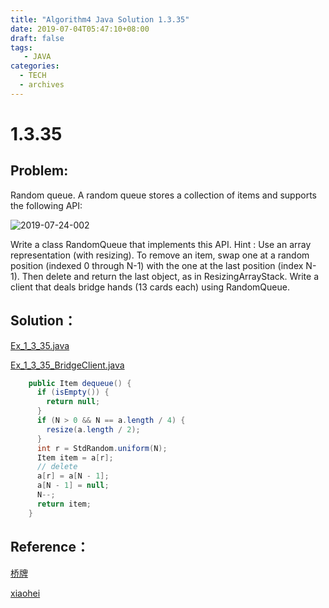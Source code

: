 ```yaml
---
title: "Algorithm4 Java Solution 1.3.35"
date: 2019-07-04T05:47:10+08:00
draft: false
tags:
   - JAVA
categories:
  - TECH
  - archives
---
```



# 1.3.35

## Problem:

Random queue. A random queue stores a collection of items and supports the following API:

![2019-07-24-002](https://gitee.com/gdhu/prvpic/raw/master/2019-07-24-002.jpg)

Write a class RandomQueue that implements this API. Hint : Use an array representation (with resizing). To remove an item, swap one at a random position (indexed 0 through N-1) with the one at the last position (index N-1). Then delete and return the last object, as in ResizingArrayStack. Write a client that deals bridge hands (13 cards each) using RandomQueue<Card>.

## Solution：

[Ex_1_3_35.java](./Ch_1_3/Ex_1_3_35.java)

[Ex_1_3_35_BridgeClient.java](./Ch_1_3/Ex_1_3_35_BridgeClient.java)

```java
    public Item dequeue() {
      if (isEmpty()) {
        return null;
      }
      if (N > 0 && N == a.length / 4) {
        resize(a.length / 2);
      }
      int r = StdRandom.uniform(N);
      Item item = a[r];
      // delete
      a[r] = a[N - 1];
      a[N - 1] = null;
      N--;
      return item;
    }
```



## Reference：


[桥牌](https://baike.baidu.com/item/%E6%A1%A5%E7%89%8C)

[xiaohei](https://github.com/YangXiaoHei/Algorithms/blob/master/Ch_1_3_Bags_Queues_And_Stacks/Practise_1_3_35.java)